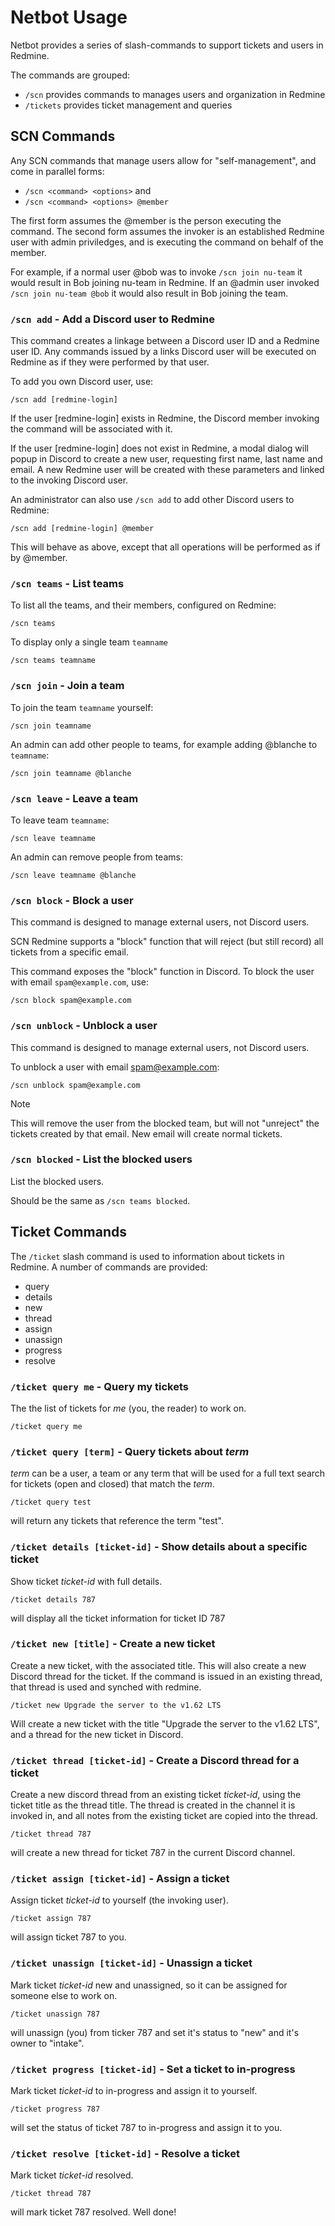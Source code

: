 # Netbot Usage

Netbot provides a series of slash-commands to support tickets and users in Redmine.

The commands are grouped:
* `/scn` provides commands to manages users and organization in Redmine
* `/tickets` provides ticket management and queries


## SCN Commands

Any SCN commands that manage users allow for "self-management", and come in parallel forms:
* `/scn <command> <options>` and
* `/scn <command> <options> @member`

The first form assumes the @member is the person executing the command. The second form assumes the invoker is an established Redmine user with admin priviledges, and is executing the command on behalf of the member.

For example, if a normal user @bob was to invoke `/scn join nu-team` it would result in Bob joining nu-team in Redmine. If an @admin user invoked `/scn join nu-team @bob` it would also result in Bob joining the team.

### `/scn add` - Add a Discord user to Redmine

This command creates a linkage between a Discord user ID and a Redmine user ID. Any commands issued by a links Discord user will be executed on Redmine as if they were performed by that user.

To add you own Discord user, use:
```
/scn add [redmine-login]
```

If the user [redmine-login] exists in Redmine, the Discord member invoking the command will be associated with it.

If the user [redmine-login] does not exist in Redmine, a modal dialog will popup in Discord to create a new user, requesting first name, last name and email. A new Redmine user will be created with these parameters and linked to the invoking Discord user.

An administrator can also use `/scn add` to add other Discord users to Redmine:
```
/scn add [redmine-login] @member
```

This will behave as above, except that all operations will be performed as if by @member.

### `/scn teams` - List teams

To list all the teams, and their members, configured on Redmine:
```
/scn teams
```

To display only a single team `teamname`
```
/scn teams teamname
```

### `/scn join` - Join a team

To join the team `teamname` yourself:
```
/scn join teamname
```

An admin can add other people to teams, for example adding @blanche to `teamname`:
```
/scn join teamname @blanche
```

### `/scn leave` - Leave a team

To leave team `teamname`:
```
/scn leave teamname
```

An admin can remove people from teams:
```
/scn leave teamname @blanche
```

### `/scn block` - Block a user

This command is designed to manage external users, not Discord users.

SCN Redmine supports a "block" function that will reject (but still record) all tickets from a specific email.

This command exposes the "block" function in Discord. To block the user with email `spam@example.com`, use:
```
/scn block spam@example.com
```

### `/scn unblock` - Unblock a user

This command is designed to manage external users, not Discord users.

To unblock a user with email spam@example.com:
```
/scn unblock spam@example.com
```

> [!NOTE]
> This will remove the user from the blocked team, but will not "unreject" the tickets created by that email. New email will create normal tickets.

### `/scn blocked` - List the blocked users

List the blocked users.

Should be the same as `/scn teams blocked`.


## Ticket Commands

The `/ticket` slash command is used to information about tickets in Redmine. A number of commands are provided:
* query
* details
* new
* thread
* assign
* unassign
* progress
* resolve

### `/ticket query me` - Query my tickets

The the list of tickets for *me* (you, the reader) to work on.

```
/ticket query me
```

### `/ticket query [term]` - Query tickets about *term*

*term* can be a user, a team or any term that will be used for a full text search for tickets (open and closed) that match the *term*.

```
/ticket query test
```
will return any tickets that reference the term "test".

### `/ticket details [ticket-id]` - Show details about a specific ticket

Show ticket *ticket-id* with full details.

```
/ticket details 787
```
will display all the ticket information for ticket ID 787

### `/ticket new [title]` - Create a new ticket

Create a new ticket, with the associated title. This will also create a new Discord thread for the ticket. If the command is issued in an existing thread, that thread is used and synched with redmine.

```
/ticket new Upgrade the server to the v1.62 LTS
```
Will create a new ticket with the title "Upgrade the server to the v1.62 LTS", and a thread for the new ticket in Discord.

### `/ticket thread [ticket-id]` - Create a Discord thread for a ticket

Create a new discord thread from an existing ticket *ticket-id*, using the ticket title as the thread title. The thread is created in the channel it is invoked in, and all notes from the existing ticket are copied into the thread.

```
/ticket thread 787
```
will create a new thread for ticket 787 in the current Discord channel.

### `/ticket assign [ticket-id]` - Assign a ticket

Assign ticket *ticket-id* to yourself (the invoking user).

```
/ticket assign 787
```
will assign ticket 787 to you.

### `/ticket unassign [ticket-id]` - Unassign a ticket

Mark ticket *ticket-id* new and unassigned, so it can be assigned for someone else to work on.

```
/ticket unassign 787
```
will unassign (you) from ticker 787 and set it's status to "new" and it's owner to "intake".

### `/ticket progress [ticket-id]` - Set a ticket to in-progress

Mark ticket *ticket-id* to in-progress and assign it to yourself.

```
/ticket progress 787
```
will set the status of ticket 787 to in-progress and assign it to you.

### `/ticket resolve [ticket-id]` - Resolve a ticket

Mark ticket *ticket-id* resolved.

```
/ticket thread 787
```
will mark ticket 787 resolved. Well done!
